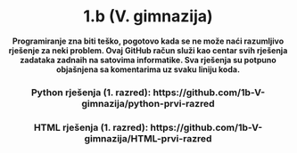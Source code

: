 <h1 align="center">1.b (V. gimnazija)</h1>

<p align="center"><b>Programiranje zna biti teško, pogotovo kada se ne može naći razumljivo rješenje za neki problem. Ovaj GitHub račun služi kao centar svih rješenja zadataka zadnaih na satovima informatike. Sva rješenja su potpuno objašnjena sa komentarima uz svaku liniju koda.</b></p>

<h3 align="center">Python rješenja (1. razred): https://github.com/1b-V-gimnazija/python-prvi-razred</h3>
<h3 align="center">HTML rješenja (1. razred): https://github.com/1b-V-gimnazija/HTML-prvi-razred</h3>
